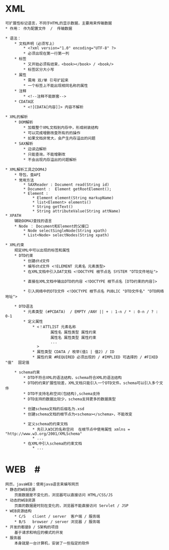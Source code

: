 # XML #
	可扩展性标记语言，不同于HTML的显示数据，主要用来传输数据
	* 作用： 作为配置文件  /  传输数据
	
	* 语法： 
		* 文档声明（必须写上）
			* <?xml version="1.0" encoding="UTF-8" ?>
			* 必须出现在第一行第一列
		* 标签
			* 又开始必须有结束，<book></book> / <book/>
			* 标签区分大小写
		* 属性
			* 需用 双/单 引号扩起来
			* 一个标签上不能出现相同名称的属性
		* 注释
			* <!--注释不能嵌套-->
		* CDATA区
			* <![CDATA[内容]]> 内容不解析
			
	* XML的解析 
		* DOM解析
			* 加载整个XML文档到内存中，形成树装结构
			* 可以完成增删改查所有的的操作
			* 如果文档非常大，会产生内存溢出的问题
		* SAX解析
			* 边读边解析
			* 只能查询，不能增删改
			* 不会出现内存溢出的问题解析
			
	* XML解析工具之DOM4J
		* 导包，查API
		* 常用方法
			* SAXReader : Document read(String id)
			* Document :  Element getRootElement();
			* Element :   
				* Element element(String markupName) 
				* list<Element> elements() 
				* String getText()
				* String attributeValue(String attName)
	* XPATH
		辅助DOM4J查找的语言
		* Node ： Document和Element的父接口
			* Node selectSingleNode(String xpath)
			* List<Node> selectNodes(String xpath)

	* XML约束
		规定XML中可以出现的标签和属性
		* DTD约束
			* 创建dtd文件
			* 编写dtd文件 <!ELEMENT 元素名 元素类型>
			* 在XML文档中引入DAT文档 <!DOCTYPE 根节点名 SYSTEM "DTD文件地址">

			* 直接在XML文档中输出DTD的内容 <!DOCTYPE 根节点名 [DTD约束的内容]>

			* 引入网络中的DTD文件 <!DOCTYPE 根节点名 PUBLIC "DTD文件名" "DTD网络地址">
			
		* DTD语法
			* 元素类型 (#PCDATA)  / EMPTY /ANY || + : 1-n / * : 0-n / ? : 0-1
			* 定义属性
				* <！ATTLIST 元素名称 
						属性名 属性类型 属性约束	
						属性名 属性类型 属性约束
						...
				  >
				* 属性类型 CDATA / 枚举(值1 | 值2) / ID
				* 属性约束 #REQUIRED 必须出现的 / #IMPLIED 可选择的 / #FIXED "值"  固定值
				
		* schema约束
			* DTD不符合XML的语法结构，schema符合XML的语法结构
			* DTD的约束扩展性较差，XML文档只能引入一个DTD文件。schema可以引入多个文件
			* DTD不支持名称空间(包结构),schema支持
			* DTD支持的数据比较少，schema支持更多的数据类型
			
			* 创建schema文档的后缀名为.xsd
			* 创建schema文档的根节点为<schema></schema>，不能改变

			* 定义schema的约束文档
				* 先引入W3C的名称空间  在根节点中使用属性 xmlns = "http://www.w3.org/2001/XMLSchema"
				* ...
			* 在XML中引入schema的约束文档
				* ...

# WEB　#
	网页，javaWEB：使用java语言来编写网页
	* 静态的WEB资源
		页面数据是不变化的，浏览器可以直接访问 HTML/CSS/JS
	* 动态的WEB资源
		页面的数据是时刻在变化的，浏览器不能直接访问 Servlet / JSP
	* WEB资源结构
		* C/S   client / server  客户端 / 服务端
		* B/S   browser / server 浏览器 / 服务端
	* 开发的都是B / S架构的项目
		基于请求和响应的模式的开发
	* 服务器
		本身就是一台计算机，安装了一些指定的软件
			
				